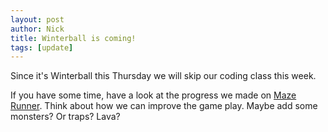```yaml
---
layout: post
author: Nick
title: Winterball is coming!
tags: [update]
---
```


Since it's Winterball this Thursday we will skip our coding class this
week.

If you have some time, have a look at the progress we made on [Maze
Runner](https://video-game-coding-club.github.io/maze-runner/). Think
about how we can improve the game play. Maybe add some monsters? Or
traps? Lava?
